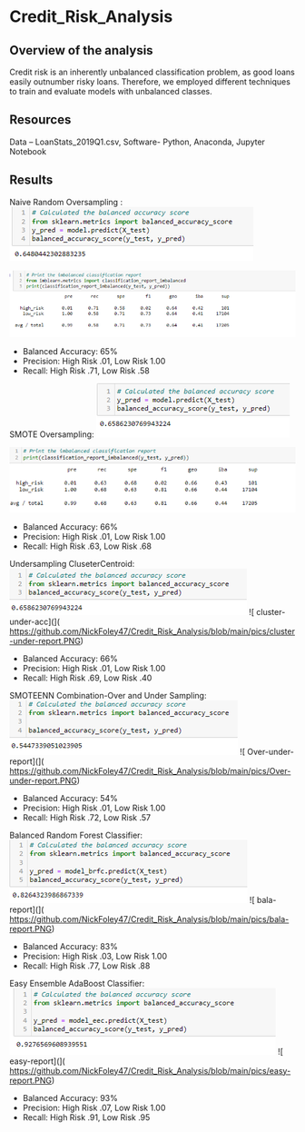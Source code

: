 # Credit_Risk_Analysis

## Overview of the analysis
Credit risk is an inherently unbalanced classification problem, as good loans easily outnumber risky loans. Therefore, we employed different techniques to train and evaluate models with unbalanced classes.
## Resources
Data – LoanStats_2019Q1.csv, 
Software- Python, Anaconda, Jupyter Notebook 
## Results 
Naive Random Oversampling :
![naive-acc]( https://github.com/NickFoley47/Credit_Risk_Analysis/blob/main/pics/naive-acc.PNG)

![naive-report]( https://github.com/NickFoley47/Credit_Risk_Analysis/blob/main/pics/naive-report.PNG)
-	Balanced Accuracy: 65%
-	Precision: High Risk .01, Low Risk 1.00
-	Recall: High Risk .71, Low Risk .58

SMOTE Oversampling:
![smote-acc]( https://github.com/NickFoley47/Credit_Risk_Analysis/blob/main/pics/smote-acc.PNG)

![smote-report]( https://github.com/NickFoley47/Credit_Risk_Analysis/blob/main/pics/smote-report.PNG)
-	Balanced Accuracy: 66%
-	Precision: High Risk .01, Low Risk 1.00
-	Recall: High Risk .63, Low Risk .68

Undersampling CluseterCentroid:
![ cluster-under-acc]( https://github.com/NickFoley47/Credit_Risk_Analysis/blob/main/pics/cluster-under-acc.PNG)
![ cluster-under-acc](]( https://github.com/NickFoley47/Credit_Risk_Analysis/blob/main/pics/cluster-under-report.PNG)
-	Balanced Accuracy: 66%
-	Precision: High Risk .01, Low Risk 1.00
-	Recall: High Risk .69, Low Risk .40


SMOTEENN Combination-Over and Under Sampling:
![ Over-under-acc]( https://github.com/NickFoley47/Credit_Risk_Analysis/blob/main/pics/Over-under-acc.PNG)
![ Over-under-report](]( https://github.com/NickFoley47/Credit_Risk_Analysis/blob/main/pics/Over-under-report.PNG)
-	Balanced Accuracy: 54%
-	Precision: High Risk .01, Low Risk 1.00
-	Recall: High Risk .72, Low Risk .57

Balanced Random Forest Classifier:
![ bala-acc]( https://github.com/NickFoley47/Credit_Risk_Analysis/blob/main/pics/bala-acc.PNG)
![ bala-report](]( https://github.com/NickFoley47/Credit_Risk_Analysis/blob/main/pics/bala-report.PNG)
-	Balanced Accuracy: 83%
-	Precision: High Risk .03, Low Risk 1.00
-	Recall: High Risk .77, Low Risk .88

Easy Ensemble AdaBoost Classifier: 
![ easy-acc]( https://github.com/NickFoley47/Credit_Risk_Analysis/blob/main/pics/easy-acc.PNG)
![ easy-report](]( https://github.com/NickFoley47/Credit_Risk_Analysis/blob/main/pics/easy-report.PNG)
-	Balanced Accuracy: 93%
-	Precision: High Risk .07, Low Risk 1.00
-	Recall: High Risk .91, Low Risk .95
